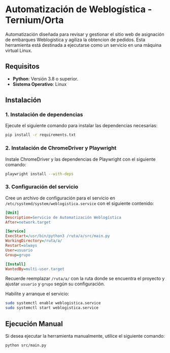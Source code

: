 # Automatización de Weblogística - Ternium/Orta

Automatización diseñada para revisar y gestionar el sitio web de asignación de embarques Weblogistica y agiliza la obtencion de pedidos. Esta herramienta está destinada a ejecutarse como un servicio en una máquina virtual Linux.

## Requisitos

- **Python**: Versión 3.8 o superior.
- **Sistema Operativo**: Linux

## Instalación

### 1. Instalación de dependencias

Ejecute el siguiente comando para instalar las dependencias necesarias:

```bash
pip install -r requirements.txt
```

### 2. Instalación de ChromeDriver y Playwright

Instale ChromeDriver y las dependencias de Playwright con el siguiente comando:

```bash
playwright install --with-deps
```

### 3. Configuración del servicio

Cree un archivo de configuración para el servicio en `/etc/systemd/system/weblogistica.service` con el siguiente contenido:

```ini
[Unit]
Description=Servicio de Automatización Weblogística
After=network.target

[Service]
ExecStart=/usr/bin/python3 /ruta/a/src/main.py
WorkingDirectory=/ruta/a/
Restart=always
User=usuario
Group=grupo

[Install]
WantedBy=multi-user.target
```

Recuerde reemplazar `/ruta/a/` con la ruta donde se encuentra el proyecto y ajustar `usuario` y `grupo` según su configuración.

Habilite y arranque el servicio:

```bash
sudo systemctl enable weblogistica.service
sudo systemctl start weblogistica.service
```

## Ejecución Manual

Si desea ejecutar la herramienta manualmente, utilice el siguiente comando:

```bash
python src/main.py
```
